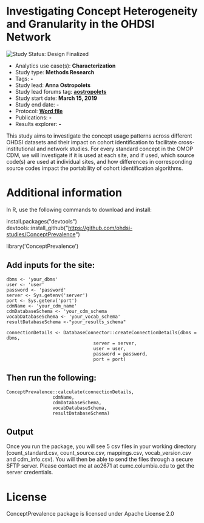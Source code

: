 Investigating Concept Heterogeneity and Granularity in the OHDSI Network
=============

<img src="https://img.shields.io/badge/Study%20Status-Design%20Finalized-brightgreen.svg" alt="Study Status: Design Finalized">

- Analytics use case(s): **Characterization**
- Study type: **Methods Research**
- Tags: **-**
- Study lead: **Anna Ostropolets**
- Study lead forums tag: **[aostropolets](https://forums.ohdsi.org/u/aostropolets)**
- Study start date: **March 15, 2019**
- Study end date: **-**
- Protocol: **[Word file](https://github.com/ohdsi-studies/ConceptPrevalence/extras/ConceptPrevalenceStudyProtocol_v1.0.docx)**
- Publications: **-**
- Results explorer: **-**

This study aims to investigate the concept usage patterns across different OHDSI datasets and their impact on cohort identification to facilitate cross-institutional and network studies. For every standard concept in the OMOP CDM, we will investigate if it is used at each site, and if used, which source code(s) are used at individual sites, and how differences in corresponding source codes impact the portability of cohort identification algorithms.  

Additional information
=============

In R, use the following commands to download and install:

install.packages("devtools")
devtools::install_github("https://github.com/ohdsi-studies/ConceptPrevalence")

library('ConceptPrevalence')

## Add inputs for the site:

	dbms <- 'your_dbms'
	user <- 'user'
	password <- 'password'
	server <- Sys.getenv('server')
	port <- Sys.getenv('port')
	cdmName <- 'your_cdm_name'
	cdmDatabaseSchema <- 'your_cdm_schema
	vocabDatabaseSchema <- 'your_vocab_schema'
	resultDatabaseSchema <-"your_results_schema"

	connectionDetails <- DatabaseConnector::createConnectionDetails(dbms = dbms,
									server = server,
									user = user,
									password = password,
									port = port)
                                                              
## Then run the following:

	ConceptPrevalence::calculate(connectionDetails,		 
				     cdmName, 
				     cdmDatabaseSchema, 
				     vocabDatabaseSchema,
				     resultDatabaseSchema)
			 
## Output

Once you run the package, you will see 5 csv files in your working directory (count_standard.csv, count_source.csv, mappings.csv, vocab_version.csv and cdm_info.csv).
You will then be able to send the files through a secure SFTP server.
Please contact me at ao2671 at cumc.columbia.edu to get the server credentials.

License
=======

ConceptPrevalence package is licensed under Apache License 2.0
